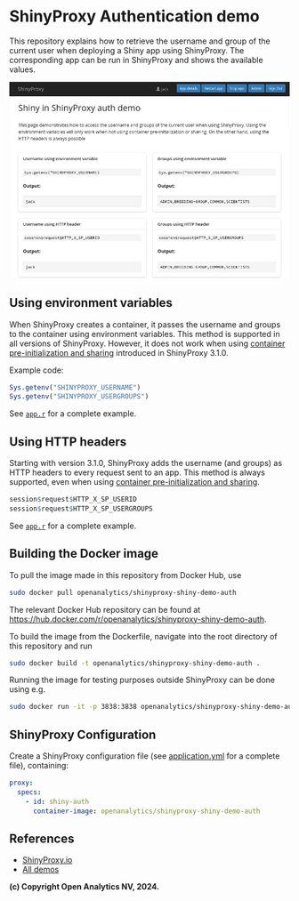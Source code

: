 # ShinyProxy Authentication demo

This repository explains how to retrieve the username and group of the current
user when deploying a Shiny app using ShinyProxy. The corresponding app can be
run in ShinyProxy and shows the available values.

![Screenshot](.github/screenshots/screenshot.png)

## Using environment variables

When ShinyProxy creates a container, it passes the username and groups to the
container using environment variables. This method is supported in all versions
of ShinyProxy. However, it does not work when using
[container pre-initialization and sharing](https://shinyproxy.io/documentation/configuration/#container-pre-initialization-and-sharing)
introduced in ShinyProxy 3.1.0.

Example code:

```R
Sys.getenv("SHINYPROXY_USERNAME")
Sys.getenv("SHINYPROXY_USERGROUPS")
```

See [`app.r`](example/app.r) for a complete example.

## Using HTTP headers

Starting with version 3.1.0, ShinyProxy adds the username (and groups) as HTTP
headers to every request sent to an app. This method is always supported, even
when
using [container pre-initialization and sharing](https://shinyproxy.io/documentation/configuration/#container-pre-initialization-and-sharing).

```R
session$request$HTTP_X_SP_USERID
session$request$HTTP_X_SP_USERGROUPS
```

See [`app.r`](example/app.r) for a complete example.

## Building the Docker image

To pull the image made in this repository from Docker Hub, use

```bash
sudo docker pull openanalytics/shinyproxy-shiny-demo-auth
```

The relevant Docker Hub repository can be found
at <https://hub.docker.com/r/openanalytics/shinyproxy-shiny-demo-auth>.

To build the image from the Dockerfile, navigate into the root directory of this
repository and run

```bash
sudo docker build -t openanalytics/shinyproxy-shiny-demo-auth .
```

Running the image for testing purposes outside ShinyProxy can be done using e.g.

```bash
sudo docker run -it -p 3838:3838 openanalytics/shinyproxy-shiny-demo-auth
```

## ShinyProxy Configuration

Create a ShinyProxy configuration file (see [application.yml](application.yml)
for a complete file), containing:

```yaml
proxy:
  specs:
    - id: shiny-auth
      container-image: openanalytics/shinyproxy-shiny-demo-auth
```

## References

- [ShinyProxy.io](https://shinyproxy.io/)
- [All demos](https://shinyproxy.io/documentation/demos/)

**(c) Copyright Open Analytics NV, 2024.**

